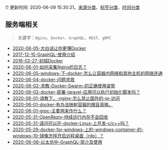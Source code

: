 :alarm_clock: 更新时间: 2020-06-09 15:30:21。[来源分类](../README.md)、[标签分类](../TAGS.md)、[时间分类](../TIMELINE.md)

## 服务端相关


> 关键字：`Nginx`、`Docker`、`GraphQL`、`REST`、`gRPC`



- [2020-06-05-大白话让你更懂Docker](https://www.ershicimi.com/p/1a7544bee3eee177eb1d8e77d928be7a) 
- [2017-12-15-GraphQL-使用介绍](https://aotu.io/notes/2017/12/15/graphql-use/) 
- [2016-02-27-初探Docker](https://aotu.io/notes/2016/02/27/docker/) 
- [2020-06-01-如何采集Nginx的日志？](https://www.ershicimi.com/p/840dc7e5d68d7bad6682c681ad853d9f) 
- [2020-06-05-windows-下-docker-怎么让容器内网络和其他主机的网络连通](https://www.v2ex.com/t/679046) 
- [2020-06-04-docker-问题求救](https://www.v2ex.com/t/678639) 
- [2020-06-02-求教-Docker-Swarm-的正确使用姿势](https://www.v2ex.com/t/677926) 
- [2020-06-02-docker-部署-laravel-应用可以执行初始化脚本吗？](https://www.v2ex.com/t/677870) 
- [2020-06-01-请教下，-nginx-怎么禁止国外的-ip-访问](https://www.v2ex.com/t/677492) 
- [2020-06-01-docker-有办法映射容器的根目录嘛。](https://www.v2ex.com/t/677475) 
- [2020-06-01-grpc-主要用来作什么？](https://www.v2ex.com/t/677466) 
- [2020-05-31-OpenResty-持续运行内存不会回收](https://www.v2ex.com/t/677203) 
- [2020-05-31-请问可以在-docker-Linux-上开发-c/c++吗？](https://www.v2ex.com/t/677181) 
- [2020-05-29-docker-for-windows-上的-windows-container-的-windows-10-镜像怎样开启远程桌面（rdp）？](https://www.v2ex.com/t/676753) 
- [2020-06-06-以太坊中-GraphQL-简介及使用](https://toutiao.io/k/wjzb8sl) 